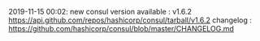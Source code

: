 2019-11-15 00:02: new consul version available : v1.6.2 https://api.github.com/repos/hashicorp/consul/tarball/v1.6.2 changelog : https://github.com/hashicorp/consul/blob/master/CHANGELOG.md

